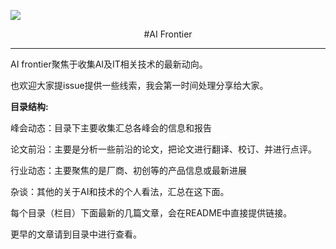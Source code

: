 ![](file:///C:/Users/Cao%20Yu/AppData/Roaming/marktext/images/2025-09-06-17-10-09-头像.png?msec=1757149813449)

<center>#AI Frontier</center>

---

AI frontier聚焦于收集AI及IT相关技术的最新动向。

也欢迎大家提issue提供一些线索，我会第一时间处理分享给大家。

**目录结构:**

峰会动态：目录下主要收集汇总各峰会的信息和报告

论文前沿：主要是分析一些前沿的论文，把论文进行翻译、校订、并进行点评。

行业动态：主要聚焦的是厂商、初创等的产品信息或最新进展

杂谈：其他的关于AI和技术的个人看法，汇总在这下面。

每个目录（栏目）下面最新的几篇文章，会在README中直接提供链接。

更早的文章请到目录中进行查看。
